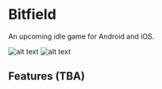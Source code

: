 # Bitfield

An upcoming idle game for Android and iOS.

![alt text](https://github.com/Phuc-T-Tran/Bitfield/tree/master/screenshots/game_oct_25_1.png "Bitfield Image")
![alt text](https://github.com/Phuc-T-Tran/Bitfield/tree/master/screenshots/game_oct_25_2.png "Bitfield Image")

## Features (TBA)